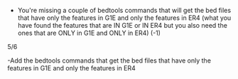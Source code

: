 
- You're missing a couple of bedtools commands that will get the bed files that have only the features in G1E and only the features in ER4 (what you have 
found the features that are IN G1E or IN ER4 but you also need the ones that are ONLY in G1E and ONLY in ER4) (-1) 

5/6

-Add the bedtools commands that get the bed files that have only the features in G1E and only the features in ER4
